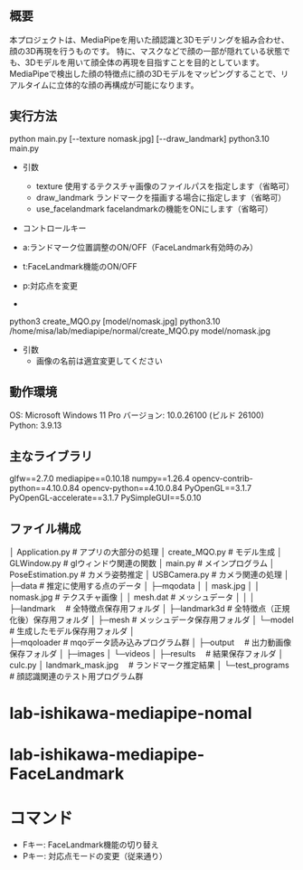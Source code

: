 ## 概要
本プロジェクトは、MediaPipeを用いた顔認識と3Dモデリングを組み合わせ、顔の3D再現を行うものです。
特に、マスクなどで顔の一部が隠れている状態でも、3Dモデルを用いて顔全体の再現を目指すことを目的としています。
MediaPipeで検出した顔の特徴点に顔の3Dモデルをマッピングすることで、リアルタイムに立体的な顔の再構成が可能になります。

## 実行方法
python main.py [--texture nomask.jpg] [--draw_landmark]
python3.10 main.py
- 引数
  - texture	    使用するテクスチャ画像のファイルパスを指定します（省略可）
  - draw_landmark	ランドマークを描画する場合に指定します（省略可）
  - use_facelandmark facelandmarkの機能をONにします（省略可）

- コントロールキー
 - a:ランドマーク位置調整のON/OFF（FaceLandmark有効時のみ）
 - t:FaceLandmark機能のON/OFF
 - p:対応点を変更
 -  




python3 create_MQO.py [model/nomask.jpg]
python3.10 /home/misa/lab/mediapipe/normal/create_MQO.py model/nomask.jpg
- 引数
  - 画像の名前は適宜変更してください

## 動作環境
OS: Microsoft Windows 11 Pro
バージョン: 10.0.26100 (ビルド 26100)
Python: 3.9.13

## 主なライブラリ
glfw==2.7.0
mediapipe==0.10.18
numpy==1.26.4
opencv-contrib-python==4.10.0.84
opencv-python==4.10.0.84
PyOpenGL==3.1.7
PyOpenGL-accelerate==3.1.7
PySimpleGUI==5.0.10

## ファイル構成
│  Application.py       # アプリの大部分の処理
│  create_MQO.py        # モデル生成
│  GLWindow.py          # glウィンドウ関連の関数
│  main.py              # メインプログラム
│  PoseEstimation.py    # カメラ姿勢推定
│  USBCamera.py         # カメラ関連の処理
│
├─data                  # 推定に使用する点のデータ
│
├─mqodata
│  │  mask.jpg
│  │  nomask.jpg        # テクスチャ画像
│  │  mesh.dat          # メッシュデータ
│  │
│  ├─landmark　         # 全特徴点保存用フォルダ
│  ├─landmark3d         # 全特徴点（正規化後）保存用フォルダ
│  ├─mesh               # メッシュデータ保存用フォルダ
│  └─model              # 生成したモデル保存用フォルダ
│      
├─mqoloader             # mqoデータ読み込みプログラム群
│
├─output　              # 出力動画像保存フォルダ
│  ├─images
│  └─videos
│
├─results　             # 結果保存フォルダ
│   culc.py
│   landmark_mask.jpg　 # ランドマーク推定結果
│
└─test_programs         # 顔認識関連のテスト用プログラム群
# lab-ishikawa-mediapipe-nomal
# lab-ishikawa-mediapipe-FaceLandmark



# コマンド
- Fキー: FaceLandmark機能の切り替え
- Pキー: 対応点モードの変更（従来通り）

